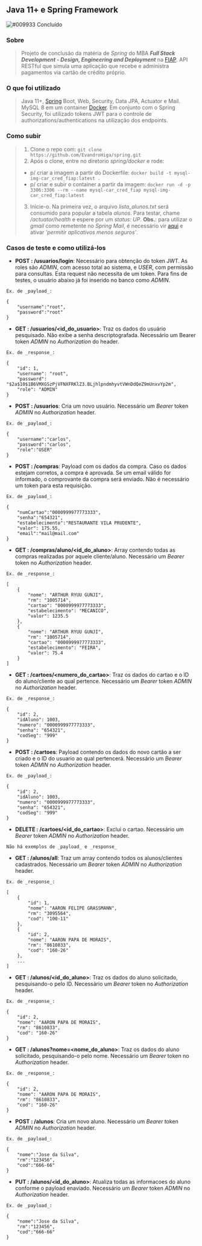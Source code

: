 ## Java 11+ e Spring Framework

![#009933](https://via.placeholder.com/15/009933/000000?text=+) Concluído

### Sobre
> Projeto de conclusão da matéria de *Spring* do MBA ***Full Stack Development - Design, Engineering and Deployment*** na [FIAP](https://www.fiap.com.br/). API RESTful que simula uma aplicação que recebe e administra pagamentos via cartão de crédito próprio.

### O que foi utilizado
> Java 11+, [Spring](https://spring.io/projects) Boot, Web, Security, Data JPA, Actuator e Mail. MySQL 8 em um container [Docker](https://www.docker.com/). Em conjunto com o Spring Security, foi utilizado tokens JWT para o controle de authorizations/authentications na utilização dos endpoints.

### Como subir
> 1. Clone o repo com: `git clone https://github.com/EvandroHiga/spring.git`
> 2. Após o clone, entre no diretorio _spring/docker_ e rode:
> - p/ criar a imagem a partir do Dockerfile: `docker build -t mysql-img-car_cred_fiap:latest .`
> - p/ criar e subir o container a partir da imagem: `docker run -d -p 3306:3306 --rm --name mysql-car_cred_fiap mysql-img-car_cred_fiap:latest`
> 3. Inicie-o. Na primeira vez, o arquivo *lista_alunos.txt* será consumido para popular a tabela _alunos_. Para testar, chame _/actuator/health_ e espere por um _status: UP_. **Obs.**: para utilizar o _gmail_ como remetente no _Spring Mail_, é necessário vir [aqui](https://www.google.com/settings/security/lesssecureapps) e ativar _'permitir aplicativos menos seguros'_.

### Casos de teste e como utilizá-los
- **POST : /usuarios/login**: Necessário para obtenção do token JWT. As roles são _ADMIN_, com acesso total ao sistema, e _USER_, com permissão para consultas.
Esta request não necessita de um token. Para fins de testes, o usuário abaixo já foi inserido no banco como _ADMIN_.
```
Ex. de _payload_: 

{
    "username":"root",
    "password":"root"
}
```

- **GET : /usuarios/<id_do_usuario>**: Traz os dados do usuário pesquisado. Não exibe a senha descriptografada. Necessário um Bearer token _ADMIN_ no _Authorization_ do header. 
```
Ex. de _response_:

{
    "id": 1,
    "username": "root",
    "password": "$2a$10$1B6VMXGSzPjVFNXFRKlZ3.BLjhlpndmhyvtVWnDdQeZ9mUnxvYp2m",
    "role": "ADMIN"
}
```

- **POST : /usuarios**: Cria um novo usuário. Necessário um _Bearer_ token _ADMIN_ no _Authorization_ header.
```
Ex. de _payload_:

{
    "username":"carlos",
    "password":"carlos",
    "role":"USER"
}
```

- **POST : /compras**: Payload com os dados da compra. Caso os dados estejam corretos, a compra é aprovada. Se um email válido for informado, o comprovante da compra será enviado.
Não é necessário um token para esta requisição.
```
Ex. de _payload_:

{
    "numCartao":"0000999977773333",
    "senha":"654321",
    "estabelecimento":"RESTAURANTE VILA PRUDENTE",
    "valor": 175.55,
    "email":"mail@mail.com"
}
```

- **GET : /compras/aluno/<id_do_aluno>**: Array contendo todas as compras realizadas por aquele cliente/aluno. Necessário um _Bearer_ token no _Authorization_ header.
```
Ex. de _response_:

[
    {
        "nome": "ARTHUR RYUU GUNJI",
        "rm": "1005714",
        "cartao": "0000999977773333",
        "estabelecimento": "MECANICO",
        "valor": 1235.5
    },
    {
        "nome": "ARTHUR RYUU GUNJI",
        "rm": "1005714",
        "cartao": "0000999977773333",
        "estabelecimento": "FEIRA",
        "valor": 75.4
    }
]
```

- **GET : /cartoes/<numero_do_cartao>**: Traz os dados do cartao e o ID do aluno/cliente ao qual pertence. Necessário um _Bearer_ token _ADMIN_ no _Authorization_ header.
```
Ex. de _response_:

{
    "id": 2,
    "idAluno": 1003,
    "numero": "0000999977773333",
    "senha": "654321",
    "codSeg": "999"
}
```

- **POST : /cartoes**: Payload contendo os dados do novo cartão a ser criado e o ID do usuario ao qual pertencerá. Necessário um _Bearer_ token _ADMIN_ no _Authorization_ header.
```
Ex. de _payload_:

{
    "id": 2,
    "idAluno": 1003,
    "numero": "0000999977773333",
    "senha": "654321",
    "codSeg": "999"
}
```

- **DELETE : /cartoes/<id_do_cartao>**: Exclui o cartao. Necessário um _Bearer_ token _ADMIN_ no _Authorization_ header.
```
Não há exemplos de _payload_ e _response_
```

- **GET : /alunos/all**: Traz um array contendo todos os alunos/clientes cadastrados. Necessário um _Bearer_ token _ADMIN_ no _Authorization_ header.
```
Ex. de _response_:

[
    {
        "id": 1,
        "nome": "AARON FELIPE GRASSMANN",
        "rm": "3095564",
        "cod": "100-11"
    },
    {
        "id": 2,
        "nome": "AARON PAPA DE MORAIS",
        "rm": "8610833",
        "cod": "160-26"
    },
    ...
]
```

- **GET : /alunos/<id_do_aluno>**: Traz os dados do aluno solicitado, pesquisando-o pelo ID. Necessário um _Bearer_ token no _Authorization_ header.
```
Ex. de _response_:

{
    "id": 2,
    "nome": "AARON PAPA DE MORAIS",
    "rm": "8610833",
    "cod": "160-26"
}
```

- **GET : /alunos?nome=<nome_do_aluno>**: Traz os dados do aluno solicitado, pesquisando-o pelo nome. Necessário um _Bearer_ token no _Authorization_ header.
```
Ex. de _response_:

{
    "id": 2,
    "nome": "AARON PAPA DE MORAIS",
    "rm": "8610833",
    "cod": "160-26"
}
```

- **POST : /alunos**: Cria um novo aluno. Necessário um _Bearer_ token _ADMIN_ no _Authorization_ header.
```
Ex. de _payload_:

{
    "nome":"Jose da Silva",
    "rm":"123456",
    "cod":"666-66"
}
```

- **PUT : /alunos/<id_do_aluno>**: Atualiza todas as informacoes do aluno conforme o payload enaviado. Necessário um _Bearer_ token _ADMIN_ no _Authorization_ header.
```
Ex. de _payload_:

{
    "nome":"Jose da Silva",
    "rm":"123456",
    "cod":"666-66"
}
```
